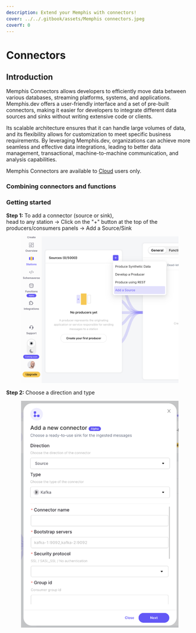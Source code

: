 ```yaml
---
description: Extend your Memphis with connectors!
cover: ../../.gitbook/assets/Memphis connectors.jpeg
coverY: 0
---
```


# Connectors

## Introduction

Memphis Connectors allows developers to efficiently move data between various databases, streaming platforms, systems, and applications. Memphis.dev offers a user-friendly interface and a set of pre-built connectors, making it easier for developers to integrate different data sources and sinks without writing extensive code or clients.&#x20;

Its scalable architecture ensures that it can handle large volumes of data, and its flexibility allows for customization to meet specific business requirements. By leveraging Memphis.dev, organizations can achieve more seamless and effective data integrations, leading to better data management, transactional, machine-to-machine communication, and analysis capabilities.

Memphis Connectors are available to [Cloud](https://cloud.memphis.dev) users only.

### Combining connectors and functions



### Getting started

**Step 1:** To add a connector (source or sink), \
head to any station -> Click on the "+" button at the top of the producers/consumers panels -> Add a Source/Sink

<figure><img src="../../.gitbook/assets/Screenshot 2023-12-13 at 17.16.35.png" alt=""><figcaption></figcaption></figure>

**Step 2:** Choose a direction and type

<figure><img src="../../.gitbook/assets/Screenshot 2023-12-13 at 17.20.34.png" alt=""><figcaption></figcaption></figure>
